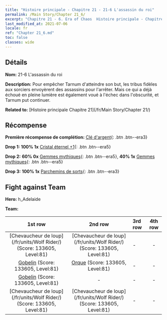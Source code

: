 ```yaml
---
title: "Histoire principale - Chapitre 21 - 21-6 L'assassin du roi"
permalink: /Main Story/Chapter 21_6/
excerpt: "Chapitre 21 - 6. Era of Chaos  Histoire principale - Chapitre 21_6. 21-6 L'assassin du roi"
last_modified_at: 2021-07-06
locale: fr
ref: "Chapter 21_6.md"
toc: false
classes: wide
---
```


## Détails

 **Nom:** 21-6 L'assassin du roi

 **Description:** Pour empêcher Tarnum d'atteindre son but, les tribus fidèles aux sorciers envoyèrent des assassins pour l'arrêter. Mais ce qui a déjà échoué en pleine lumière est également voué à l'échec dans l'obscurité, et Tarnum put continuer.

 **Related to:** [Histoire principale Chapitre 21](/fr/Main Story/Chapter 21/)

## Récompense

 **Première récompense de complétion:** [Clé d'argent](/ItemsFR/con_693/){: .btn .btn--era3}

 **Drop 1:** **100% 1x** [Cristal éternel +1](/ItemsFR/mat_73/){: .btn .btn--era5}

 **Drop 2:** **60% 0x** [Gemmes mythiques](/ItemsFR/mat_65/){: .btn .btn--era5}, **40% 1x** [Gemmes mythiques](/ItemsFR/mat_65/){: .btn .btn--era5}

 **Drop 3:** **100% 1x** [Parchemins de sorts](/ItemsFR/con_694/){: .btn .btn--era3}


## Fight against Team
 **Hero:** h_Adelaide

 **Team:**


  | 1st row | 2nd row | 3rd row | 4th row |
  |:----:|:----:|:----|:----:|
  | [Chevaucheur de loup](/fr/units/Wolf Rider/) (Score: 133605, Level:81)  | [Chevaucheur de loup](/fr/units/Wolf Rider/) (Score: 133605, Level:81)  | - | - |
  | [Gobelin](/fr/units/Goblin/) (Score: 133605, Level:81)  | [Orque](/fr/units/Orc/) (Score: 133605, Level:81)  | - | - |
  | [Gobelin](/fr/units/Goblin/) (Score: 133605, Level:81)  | - | - | - |
  | [Chevaucheur de loup](/fr/units/Wolf Rider/) (Score: 133605, Level:81)  | [Chevaucheur de loup](/fr/units/Wolf Rider/) (Score: 133605, Level:81)  | - | - |



